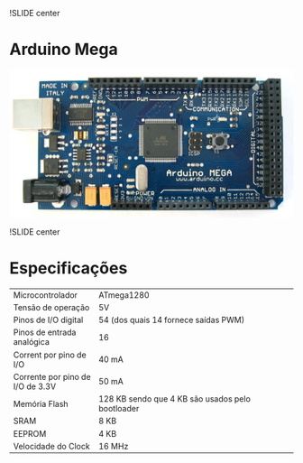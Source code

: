 !SLIDE center
# Arduino Mega #

![arduino_mega](arduino_mega.jpg "Arduino Mega")

!SLIDE center
# Especificações #

<table border='0' width='90%'>
	<tr>
		<td  align='left' width='30%'>Microcontrolador</td>
		<td  align='left'>ATmega1280</td>
	</tr> 
	<tr>
		<td  align='left'>Tensão de operação</td>
		<td  align='left'>5V</td>
	</tr> 
	<tr>
		<td  align='left'>Pinos de I/O digital</td>
		<td  align='left'>54  (dos quais 14 fornece saídas PWM)</td>
	</tr> 
	<tr>
		<td  align='left'>Pinos de entrada analógica</td>
		<td  align='left'>16</td>
	</tr> 
	<tr>
		<td  align='left'>Corrent por pino de I/O</td>
		<td  align='left'>40 mA</td>
	</tr> 
	<tr>
		<td  align='left'>Corrente por pino de I/O de 3.3V</td>
		<td  align='left'>50 mA</td>
	</tr> 
	<tr>
		<td  align='left'>Memória Flash</td>
		<td  align='left'>128 KB sendo que 4 KB são usados pelo bootloader</td>
	</tr> 
	<tr>
		<td  align='left'>SRAM</td>
		<td  align='left'>8 KB</td>
	</tr>
	<tr>
		<td  align='left'>EEPROM</td>
		<td  align='left'>4 KB</td>
	</tr> 
	<tr>
		<td  align='left'>Velocidade do Clock</td>
		<td  align='left'>16 MHz</td>
	</tr> 
</table> 
